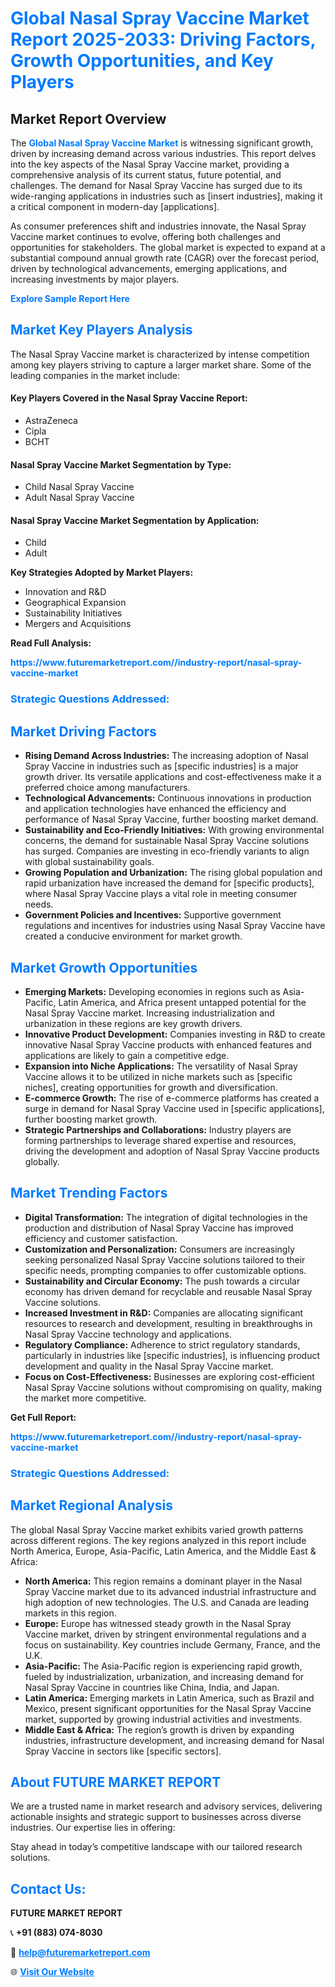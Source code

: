 <h1 style="color: #007BFF;">Global Nasal Spray Vaccine Market Report 2025-2033: Driving Factors, Growth Opportunities, and Key Players</h1>

<section id="overview">
<h2>Market Report Overview</h2>
<p>The <a href="https://www.futuremarketreport.com//industry-report/nasal-spray-vaccine-market" style="color: #007BFF; text-decoration: none;"><strong>Global Nasal Spray Vaccine Market</strong></a> is witnessing significant growth, driven by increasing demand across various industries. This report delves into the key aspects of the Nasal Spray Vaccine market, providing a comprehensive analysis of its current status, future potential, and challenges. The demand for Nasal Spray Vaccine has surged due to its wide-ranging applications in industries such as [insert industries], making it a critical component in modern-day [applications].</p>
<p>As consumer preferences shift and industries innovate, the Nasal Spray Vaccine market continues to evolve, offering both challenges and opportunities for stakeholders. The global market is expected to expand at a substantial compound annual growth rate (CAGR) over the forecast period, driven by technological advancements, emerging applications, and increasing investments by major players.</p>
</section>

<section id="overview">
<p><a href="https://www.futuremarketreport.com//request-sample/reportId=79691" style="color: #007BFF; text-decoration: none;"><strong>Explore Sample Report Here</strong></a></p>
</section>

<section id="key-players">
<h2 style="color: #007BFF;">Market Key Players Analysis</h2>
<p>The Nasal Spray Vaccine market is characterized by intense competition among key players striving to capture a larger market share. Some of the leading companies in the market include:</p>
<h4>Key Players Covered in the Nasal Spray Vaccine Report:</h4>
<ul><li>AstraZeneca</li><li>Cipla</li><li>BCHT</li></ul>
<h4>Nasal Spray Vaccine Market Segmentation by Type:</h4>
<ul><li>Child Nasal Spray Vaccine</li><li>Adult Nasal Spray Vaccine</li></ul>

<h4>Nasal Spray Vaccine Market Segmentation by Application:</h4>
<ul><li>Child</li><li>Adult</li></ul>
<p><strong>Key Strategies Adopted by Market Players:</strong></p>
<ul>
<li>Innovation and R&D</li>
<li>Geographical Expansion</li>
<li>Sustainability Initiatives</li>
<li>Mergers and Acquisitions</li>
</ul>
</section>

<section>
<p><strong>Read Full Analysis: </strong></p><a href="https://www.futuremarketreport.com//industry-report/nasal-spray-vaccine-market" style="color: #007BFF; text-decoration: none;"><strong>https://www.futuremarketreport.com//industry-report/nasal-spray-vaccine-market</strong></a>
<h3 style="color: #007BFF;">Strategic Questions Addressed:</h3>
</section>

<section id="driving-factors">
<h2 style="color: #007BFF;">Market Driving Factors</h2>
<ul>
<li><strong>Rising Demand Across Industries:</strong> The increasing adoption of Nasal Spray Vaccine in industries such as [specific industries] is a major growth driver. Its versatile applications and cost-effectiveness make it a preferred choice among manufacturers.</li>
<li><strong>Technological Advancements:</strong> Continuous innovations in production and application technologies have enhanced the efficiency and performance of Nasal Spray Vaccine, further boosting market demand.</li>
<li><strong>Sustainability and Eco-Friendly Initiatives:</strong> With growing environmental concerns, the demand for sustainable Nasal Spray Vaccine solutions has surged. Companies are investing in eco-friendly variants to align with global sustainability goals.</li>
<li><strong>Growing Population and Urbanization:</strong> The rising global population and rapid urbanization have increased the demand for [specific products], where Nasal Spray Vaccine plays a vital role in meeting consumer needs.</li>
<li><strong>Government Policies and Incentives:</strong> Supportive government regulations and incentives for industries using Nasal Spray Vaccine have created a conducive environment for market growth.</li>
</ul>
</section>

<section id="growth-opportunities">
<h2 style="color: #007BFF;">Market Growth Opportunities</h2>
<ul>
<li><strong>Emerging Markets:</strong> Developing economies in regions such as Asia-Pacific, Latin America, and Africa present untapped potential for the Nasal Spray Vaccine market. Increasing industrialization and urbanization in these regions are key growth drivers.</li>
<li><strong>Innovative Product Development:</strong> Companies investing in R&D to create innovative Nasal Spray Vaccine products with enhanced features and applications are likely to gain a competitive edge.</li>
<li><strong>Expansion into Niche Applications:</strong> The versatility of Nasal Spray Vaccine allows it to be utilized in niche markets such as [specific niches], creating opportunities for growth and diversification.</li>
<li><strong>E-commerce Growth:</strong> The rise of e-commerce platforms has created a surge in demand for Nasal Spray Vaccine used in [specific applications], further boosting market growth.</li>
<li><strong>Strategic Partnerships and Collaborations:</strong> Industry players are forming partnerships to leverage shared expertise and resources, driving the development and adoption of Nasal Spray Vaccine products globally.</li>
</ul>
</section>

<section id="trending-factors">
<h2 style="color: #007BFF;">Market Trending Factors</h2>
<ul>
<li><strong>Digital Transformation:</strong> The integration of digital technologies in the production and distribution of Nasal Spray Vaccine has improved efficiency and customer satisfaction.</li>
<li><strong>Customization and Personalization:</strong> Consumers are increasingly seeking personalized Nasal Spray Vaccine solutions tailored to their specific needs, prompting companies to offer customizable options.</li>
<li><strong>Sustainability and Circular Economy:</strong> The push towards a circular economy has driven demand for recyclable and reusable Nasal Spray Vaccine solutions.</li>
<li><strong>Increased Investment in R&D:</strong> Companies are allocating significant resources to research and development, resulting in breakthroughs in Nasal Spray Vaccine technology and applications.</li>
<li><strong>Regulatory Compliance:</strong> Adherence to strict regulatory standards, particularly in industries like [specific industries], is influencing product development and quality in the Nasal Spray Vaccine market.</li>
<li><strong>Focus on Cost-Effectiveness:</strong> Businesses are exploring cost-efficient Nasal Spray Vaccine solutions without compromising on quality, making the market more competitive.</li>
</ul>
</section>

<section>
<p><strong>Get Full Report: </strong></p><a href="https://www.futuremarketreport.com//industry-report/nasal-spray-vaccine-market" style="color: #007BFF; text-decoration: none;"><strong>https://www.futuremarketreport.com//industry-report/nasal-spray-vaccine-market</strong></a>
<h3 style="color: #007BFF;">Strategic Questions Addressed:</h3>
</section>


<section id="regional-analysis">
<h2 style="color: #007BFF;">Market Regional Analysis</h2>
<p>The global Nasal Spray Vaccine market exhibits varied growth patterns across different regions. The key regions analyzed in this report include North America, Europe, Asia-Pacific, Latin America, and the Middle East & Africa:</p>
<ul>
<li><strong>North America:</strong> This region remains a dominant player in the Nasal Spray Vaccine market due to its advanced industrial infrastructure and high adoption of new technologies. The U.S. and Canada are leading markets in this region.</li>
<li><strong>Europe:</strong> Europe has witnessed steady growth in the Nasal Spray Vaccine market, driven by stringent environmental regulations and a focus on sustainability. Key countries include Germany, France, and the U.K.</li>
<li><strong>Asia-Pacific:</strong> The Asia-Pacific region is experiencing rapid growth, fueled by industrialization, urbanization, and increasing demand for Nasal Spray Vaccine in countries like China, India, and Japan.</li>
<li><strong>Latin America:</strong> Emerging markets in Latin America, such as Brazil and Mexico, present significant opportunities for the Nasal Spray Vaccine market, supported by growing industrial activities and investments.</li>
<li><strong>Middle East & Africa:</strong> The region’s growth is driven by expanding industries, infrastructure development, and increasing demand for Nasal Spray Vaccine in sectors like [specific sectors].</li>
</ul>
</section>

<footer>
<h2 style="color: #007BFF;">About FUTURE MARKET REPORT</h2>
<p>We are a trusted name in market research and advisory services, delivering actionable insights and strategic support to businesses across diverse industries. Our expertise lies in offering:</p>

<p>Stay ahead in today’s competitive landscape with our tailored research solutions.</p>

<h2 style="color: #007BFF;">Contact Us:</h2>
<p><strong>FUTURE MARKET REPORT</strong></p>
<p>📞 <strong>+91 (883) 074-8030</strong></p>
<p>📧 <strong><a href="mailto:help@futuremarketreport.com" style="color: #007BFF;">help@futuremarketreport.com</a></strong></p>
<p>🌐 <strong><a href="https://www.futuremarketreport.com/" style="color: #007BFF;">Visit Our Website</a></strong></p>
</footer>